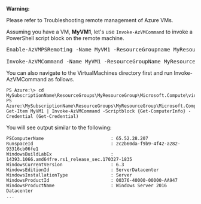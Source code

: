 **Warning:**

Please refer to Troubleshooting remote management of Azure VMs.

Assuming you have a VM, **MyVM1**, let's use `Invoke-AzVMCommand` to invoke a PowerShell script block on the remote machine.

<pre class="file" data-target="clipboard">
Enable-AzVMPSRemoting -Name MyVM1 -ResourceGroupname MyResourceGroup

Invoke-AzVMCommand -Name MyVM1 -ResourceGroupName MyResourceGroup -Scriptblock {Get-ComputerInfo} -Credential (Get-Credential)
</pre>


You can also navigate to the VirtualMachines directory first and run Invoke-AzVMCommand as follows.

```
PS Azure:\> cd MySubscriptionName\ResourceGroups\MyResourceGroup\Microsoft.Compute\virtualMachines
PS Azure:\MySubscriptionName\ResourceGroups\MyResourceGroup\Microsoft.Compute\virtualMachines> Get-Item MyVM1 | Invoke-AzVMCommand -Scriptblock {Get-ComputerInfo} -Credential (Get-Credential)
```

You will see output similar to the following:

```
PSComputerName                         : 65.52.28.207
RunspaceId                             : 2c2b60da-f9b9-4f42-a282-93316cb06fe1
WindowsBuildLabEx                      : 14393.1066.amd64fre.rs1_release_sec.170327-1835
WindowsCurrentVersion                  : 6.3
WindowsEditionId                       : ServerDatacenter
WindowsInstallationType                : Server
WindowsProductId                       : 00376-40000-00000-AA947
WindowsProductName                     : Windows Server 2016 Datacenter
...
```
